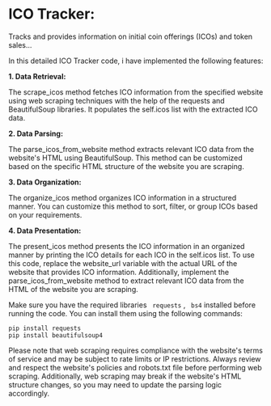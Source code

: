 # ICO Tracker:

Tracks and provides information on initial coin offerings (ICOs) and token sales...


In this detailed ICO Tracker code, i have implemented the following features:

__1. Data Retrieval:__

The scrape_icos method fetches ICO information from the specified website using web scraping techniques with the help of the requests and BeautifulSoup libraries. It populates the self.icos list with the extracted ICO data.

__2. Data Parsing:__

The parse_icos_from_website method extracts relevant ICO data from the website's HTML using BeautifulSoup. This method can be customized based on the specific HTML structure of the website you are scraping.

__3. Data Organization:__

The organize_icos method organizes ICO information in a structured manner. You can customize this method to sort, filter, or group ICOs based on your requirements.

__4. Data Presentation:__

The present_icos method presents the ICO information in an organized manner by printing the ICO details for each ICO in the self.icos list.
To use this code, replace the website_url variable with the actual URL of the website that provides ICO information. Additionally, implement the parse_icos_from_website method to extract relevant ICO data from the HTML of the website you are scraping.

Make sure you have the required libraries ``` requests``` , ``` bs4```  installed before running the code. You can install them using the following commands:

```
pip install requests
pip install beautifulsoup4
```

Please note that web scraping requires compliance with the website's terms of service and may be subject to rate limits or IP restrictions. Always review and respect the website's policies and robots.txt file before performing web scraping. Additionally, web scraping may break if the website's HTML structure changes, so you may need to update the parsing logic accordingly.
